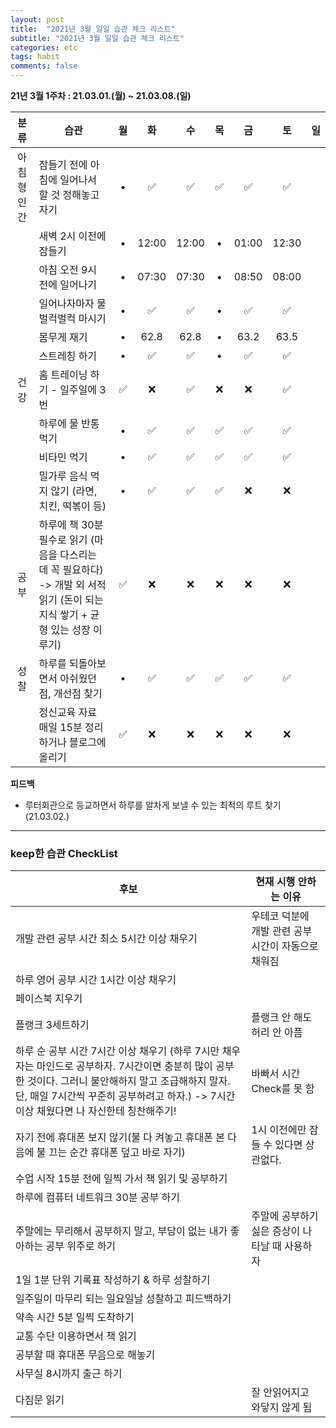 ```yaml
---
layout: post
title:  "2021년 3월 일일 습관 체크 리스트"
subtitle: "2021년 3월 일일 습관 체크 리스트"
categories: etc
tags: habit
comments: false
---
```


**21년 3월 1주차 : 21.03.01.(월) ~ 21.03.08.(일)**

|분류|습관| 월 | 화 | 수 | 목 | 금 | 토 | 일 |
|:---:|---|:---:|:---:|:---:|:---:|:---:|:---:|:---:|
|아침형 인간|잠들기 전에 아침에 일어나서 할 것 정해놓고 자기|•|✅|✅|✅|✅|✅|
| |새벽 2시 이전에 잠들기|•|12:00|12:00|•|01:00|12:30|
| |아침 오전 9시 전에 일어나기|•|07:30|07:30|•|08:50|08:00|
| |일어나자마자 물 벌컥벌컥 마시기|•|✅|✅|•|✅|✅|
| |몸무게 재기|•|62.8|62.8|•|63.2|63.5|
| |스트레칭 하기|•|✅|✅|•|✅|✅|
|건강|홈 트레이닝 하기 - 일주일에 3번|✅|❌|✅|❌|❌|✅|
| |하루에 물 반통 먹기|•|✅|✅|✅|✅|✅|
| |비타민 먹기|•|✅|✅|✅|✅|✅|
| |밀가루 음식 먹지 않기 (라면, 치킨, 떡볶이 등)|•|✅|✅|✅|❌|❌|
|공부|하루에 책 30분 필수로 읽기 (마음을 다스리는 데 꼭 필요하다) -> 개발 외 서적 읽기 (돈이 되는 지식 쌓기 + 균형 있는 성장 이루기)|✅|❌|❌|❌|❌|❌|
|성찰| 하루를 되돌아보면서 아쉬웠던 점, 개선점 찾기|•|✅|✅|✅|✅|✅|
| |정신교육 자료 매일 15분 정리하거나 블로그에 올리기|✅|❌|❌|❌|❌|❌|

**피드백**
- 루터회관으로 등교하면서 하루를 알차게 보낼 수 있는 최적의 루트 찾기 (21.03.02.)


---

### keep한 습관 CheckList
|후보|현재 시행 안하는 이유|
|---|---|
|개발 관련 공부 시간 최소 5시간 이상 채우기|우테코 덕분에 개발 관련 공부 시간이 자동으로 채워짐|
|하루 영어 공부 시간 1시간 이상 채우기||
|페이스북 지우기||
|플랭크 3세트하기|플랭크 안 해도 허리 안 아픔|
|하루 순 공부 시간 7시간 이상 채우기 (하루 7시만 채우자는 마인드로 공부하자. 7시간이면 충분히 많이 공부한 것이다. 그러니 불안해하지 말고 조급해하지 말자. 단, 매일 7시간씩 꾸준히 공부하려고 하자.) -> 7시간 이상 채웠다면 나 자신한테 칭찬해주기!|바빠서 시간 Check를 못 함|
|자기 전에 휴대폰 보지 않기(불 다 켜놓고 휴대폰 본 다음에 불 끄는 순간 휴대폰 덮고 바로 자기)|1시 이전에만 잠들 수 있다면 상관없다.||
|수업 시작 15분 전에 일찍 가서 책 읽기 및 공부하기||
|하루에 컴퓨터 네트워크 30분 공부 하기||
|주말에는 무리해서 공부하지 말고, 부담이 없는 내가 좋아하는 공부 위주로 하기|주말에 공부하기 싫은 증상이 나타날 때 사용하자||
|1일 1분 단위 기록표 작성하기 & 하루 성찰하기||
|일주일이 마무리 되는 일요일날 성찰하고 피드백하기||
|약속 시간 5분 일찍 도착하기||
|교통 수단 이용하면서 책 읽기||
|공부할 때 휴대폰 무음으로 해놓기||
|사무실 8시까지 출근 하기||
|다짐문 읽기|잘 안읽어지고 와닿지 않게 됨||
